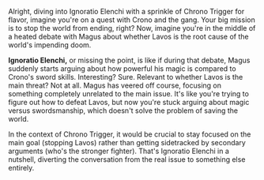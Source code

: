 Alright, diving into Ignoratio Elenchi with a sprinkle of Chrono Trigger for flavor, imagine you're on a quest with Crono and the gang. Your big mission is to stop the world from ending, right? Now, imagine you're in the middle of a heated debate with Magus about whether Lavos is the root cause of the world's impending doom.

**Ignoratio Elenchi,** or missing the point, is like if during that debate, Magus suddenly starts arguing about how powerful his magic is compared to Crono's sword skills. Interesting? Sure. Relevant to whether Lavos is the main threat? Not at all. Magus has veered off course, focusing on something completely unrelated to the main issue. It's like you're trying to figure out how to defeat Lavos, but now you're stuck arguing about magic versus swordsmanship, which doesn't solve the problem of saving the world.

In the context of Chrono Trigger, it would be crucial to stay focused on the main goal (stopping Lavos) rather than getting sidetracked by secondary arguments (who's the stronger fighter). That's Ignoratio Elenchi in a nutshell, diverting the conversation from the real issue to something else entirely.